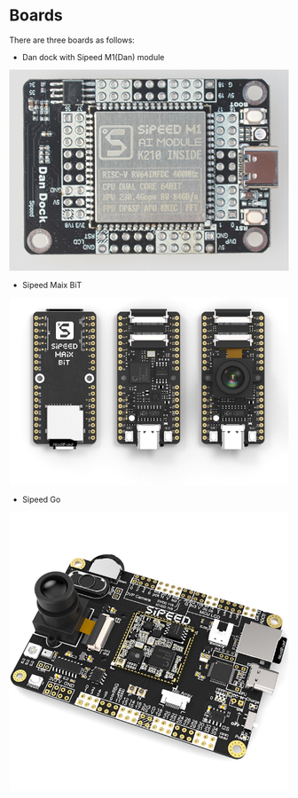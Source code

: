 Boards
=======

There are three boards as follows:

* Dan dock with Sipeed M1(Dan) module

[![Dan dock](../../assets/Dan_Dock.png)](dan_dock.md)

* Sipeed Maix BiT

[![BiT](../../assets/BiT.png)](bit.md)

* Sipeed Go

[![Go](../../assets/Go.jpg)](go.md)



